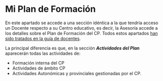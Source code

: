 # Mi Plan de Formación

En este apartado se accede a una sección idéntica a la que tendría acceso un Docente respecto a su Centro educativo, es decir, la Asesoría accede a los detalles sobre el Plan de Formación del CP. Todos estos apartados [han sido tratados en la guía de docentes](https://catedu.github.io/manualdoceo/1_doceo_para_docentes/plan-de-formacion.html).

La principal diferencia es que, en la sección **_Actividades del Plan_** aparecerán todas las actividades de:

* Formación interna del CP
* Actividades de ámbito CP
* Actividades Autonómicas y provinciales gestionadas por el CP.

